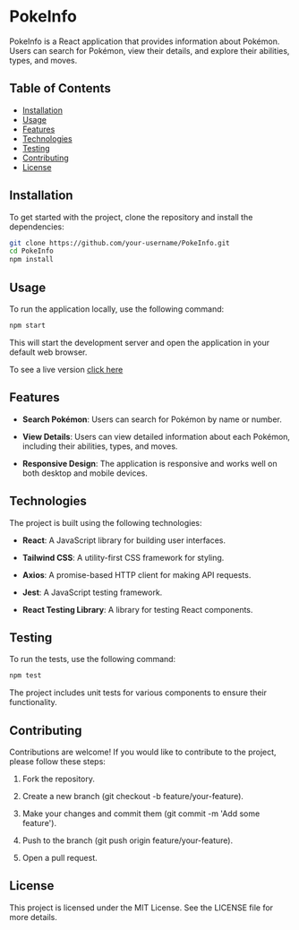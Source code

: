 ﻿# PokeInfo

PokeInfo is a React application that provides information about Pokémon. Users can search for Pokémon, view their details, and explore their abilities, types, and moves.

## Table of Contents

- [Installation](#installation)
- [Usage](#usage)
- [Features](#features)
- [Technologies](#technologies)
- [Testing](#testing)
- [Contributing](#contributing)
- [License](#license)

## Installation

To get started with the project, clone the repository and install the dependencies:

```bash
git clone https://github.com/your-username/PokeInfo.git
cd PokeInfo
npm install
```

## Usage

To run the application locally, use the following command:

```bash
npm start
```

This will start the development server and open the application in your default web browser.

To see a live version [click here](https://steady-semifreddo-6df0fe.netlify.app)

Features
--------

*   **Search Pokémon**: Users can search for Pokémon by name or number.
    
*   **View Details**: Users can view detailed information about each Pokémon, including their abilities, types, and moves.
    
*   **Responsive Design**: The application is responsive and works well on both desktop and mobile devices.
    

Technologies
------------

The project is built using the following technologies:

*   **React**: A JavaScript library for building user interfaces.
    
*   **Tailwind CSS**: A utility-first CSS framework for styling.
    
*   **Axios**: A promise-based HTTP client for making API requests.
    
*   **Jest**: A JavaScript testing framework.
    
*   **React Testing Library**: A library for testing React components.
    

Testing
-------

To run the tests, use the following command:

```bash
npm test
```

The project includes unit tests for various components to ensure their functionality.

Contributing
------------

Contributions are welcome! If you would like to contribute to the project, please follow these steps:

1.  Fork the repository.
    
2.  Create a new branch (git checkout -b feature/your-feature).
    
3.  Make your changes and commit them (git commit -m 'Add some feature').
    
4.  Push to the branch (git push origin feature/your-feature).
    
5.  Open a pull request.
    

License
-------

This project is licensed under the MIT License. See the LICENSE file for more details.
